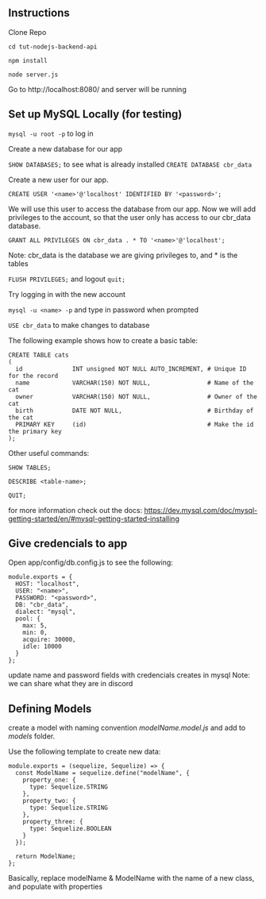 ## Instructions

Clone Repo

```
cd tut-nodejs-backend-api

npm install

node server.js
```

Go to http://localhost:8080/ and server will be running


## Set up MySQL Locally (for testing)

`mysql -u root -p` to log in

Create a new database for our app

`SHOW DATABASES;` to see what is already installed
`CREATE DATABASE cbr_data`

Create a new user for our app.

`CREATE USER '<name>'@'localhost' IDENTIFIED BY '<password>';`

We will use this user to access the database from our app. 
Now we will add privileges to the account, so that the user only has access to
our cbr_data database.

`GRANT ALL PRIVILEGES ON cbr_data . * TO '<name>'@'localhost';`

Note: cbr_data is the database we are giving privileges to, and * is the tables

`FLUSH PRIVILEGES;` and logout `quit;`

Try logging in with the new account

`mysql -u <name> -p` and type in password when prompted

`USE cbr_data` to make changes to database

The following example shows how to create a basic table:

```
CREATE TABLE cats
(
  id              INT unsigned NOT NULL AUTO_INCREMENT, # Unique ID for the record
  name            VARCHAR(150) NOT NULL,                # Name of the cat
  owner           VARCHAR(150) NOT NULL,                # Owner of the cat
  birth           DATE NOT NULL,                        # Birthday of the cat
  PRIMARY KEY     (id)                                  # Make the id the primary key
);
```

Other useful commands:

`SHOW TABLES;`

`DESCRIBE <table-name>;`

`QUIT;` 

for more information check out the docs:
https://dev.mysql.com/doc/mysql-getting-started/en/#mysql-getting-started-installing

## Give credencials to app

Open  app/config/db.config.js to see the following:

```
module.exports = {
  HOST: "localhost",
  USER: "<name>",
  PASSWORD: "<password>",
  DB: "cbr_data",
  dialect: "mysql",
  pool: {
    max: 5,
    min: 0,
    acquire: 30000,
    idle: 10000
  }
};
```

update name and password fields with credencials creates in mysql
Note: we can share what they are in discord


## Defining Models

create a model with naming convention *modelName.model.js* and add to *models* 
folder.

Use the following template to create new data:

```
module.exports = (sequelize, Sequelize) => {
  const ModelName = sequelize.define("modelName", {
    property_one: {
      type: Sequelize.STRING
    },
    property_two: {
      type: Sequelize.STRING
    },
    property_three: {
      type: Sequelize.BOOLEAN
    }
  });

  return ModelName;
};
```

Basically, replace modelName & ModelName with the name of a new class, and populate
with properties
